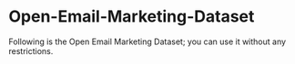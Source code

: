 # Open-Email-Marketing-Dataset
Following is the Open Email Marketing Dataset; you can use it without any restrictions.
